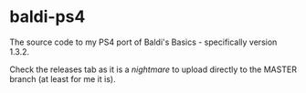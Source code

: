 # baldi-ps4
The source code to my PS4 port of Baldi's Basics - specifically version 1.3.2.

Check the releases tab as it is a *nightmare* to upload directly to the MASTER branch (at least for me it is).
